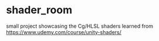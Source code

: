 # shader_room
small project showcasing the Cg/HLSL shaders learned from https://www.udemy.com/course/unity-shaders/
